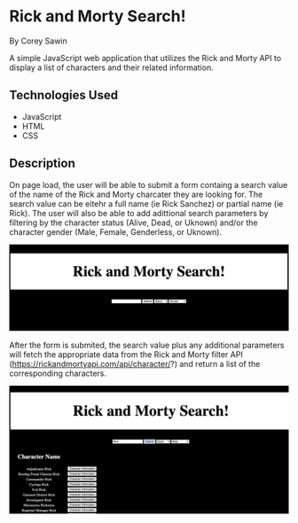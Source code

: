 # Rick and Morty Search!

By Corey Sawin

A simple JavaScript web application that utilizes the Rick and Morty API to display a list of characters and their related information. 

## Technologies Used

- JavaScript
- HTML
- CSS

## Description

On page load, the user will be able to submit a form containg a search value of the name of the Rick and Morty charcater they are looking for. The search value can be eitehr a full name (ie Rick Sanchez) or partial name (ie Rick). The user will also be able to add adittional search parameters by filtering by the character status (Alive, Dead, or Uknown) and/or the character gender (Male, Female, Genderless, or Uknown).

![Page Load](/Images/PageLoad.png)


After the form is submited, the search value plus any additional parameters will fetch the appropriate data from the Rick and Morty filter API (https://rickandmortyapi.com/api/character/?) and return a list of the corresponding characters. 

![Results](/Images/SearchResults.png)




   <!-- click a button to show character's full information including what spicies they are, their last known location, their origin and total number of episodes that character has been in during the series.  -->

